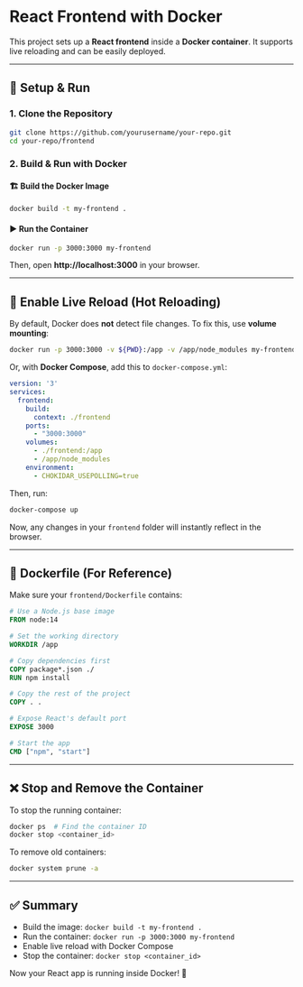 # React Frontend with Docker

This project sets up a **React frontend** inside a **Docker container**. It supports live reloading and can be easily deployed.

---

## 🚀 Setup & Run

### **1. Clone the Repository**
```bash
git clone https://github.com/yourusername/your-repo.git
cd your-repo/frontend
```

### **2. Build & Run with Docker**
#### 🏗 **Build the Docker Image**
```bash
docker build -t my-frontend .
```

#### ▶ **Run the Container**
```bash
docker run -p 3000:3000 my-frontend
```
Then, open **http://localhost:3000** in your browser.

---

## 🔄 Enable Live Reload (Hot Reloading)
By default, Docker does **not** detect file changes. To fix this, use **volume mounting**:

```bash
docker run -p 3000:3000 -v ${PWD}:/app -v /app/node_modules my-frontend
```

Or, with **Docker Compose**, add this to `docker-compose.yml`:
```yaml
version: '3'
services:
  frontend:
    build:
      context: ./frontend
    ports:
      - "3000:3000"
    volumes:
      - ./frontend:/app
      - /app/node_modules
    environment:
      - CHOKIDAR_USEPOLLING=true
```

Then, run:
```bash
docker-compose up
```

Now, any changes in your `frontend` folder will instantly reflect in the browser.

---

## 📂 Dockerfile (For Reference)
Make sure your `frontend/Dockerfile` contains:
```dockerfile
# Use a Node.js base image
FROM node:14

# Set the working directory
WORKDIR /app

# Copy dependencies first
COPY package*.json ./
RUN npm install

# Copy the rest of the project
COPY . .

# Expose React's default port
EXPOSE 3000

# Start the app
CMD ["npm", "start"]
```

---

## ❌ Stop and Remove the Container
To stop the running container:
```bash
docker ps  # Find the container ID
docker stop <container_id>
```
To remove old containers:
```bash
docker system prune -a
```

---

## ✅ Summary
- Build the image: `docker build -t my-frontend .`
- Run the container: `docker run -p 3000:3000 my-frontend`
- Enable live reload with Docker Compose
- Stop the container: `docker stop <container_id>`

Now your React app is running inside Docker! 🚀

